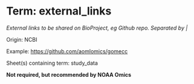 # Term: external_links

*External links to be shared on BioProject, eg Github repo. Separated by |*

Origin: NCBI

Example: https://github.com/aomlomics/gomecc

Sheet(s) containing term: study_data

**Not required, but recommended by NOAA Omics**